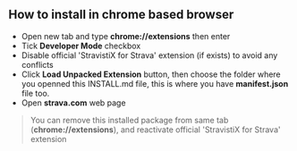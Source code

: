 ## How to install in chrome based browser
* Open new tab and type **chrome://extensions** then enter
* Tick **Developer Mode** checkbox
* Disable official 'StravistiX for Strava' extension (if exists) to avoid any conflicts
* Click **Load Unpacked Extension** button, then choose the folder where you openned this INSTALL.md file, this is where you have **manifest.json** file too.
* Open **strava.com** web page

>You can remove this installed package from same tab (**chrome://extensions**), and reactivate official 'StravistiX for Strava' extension
